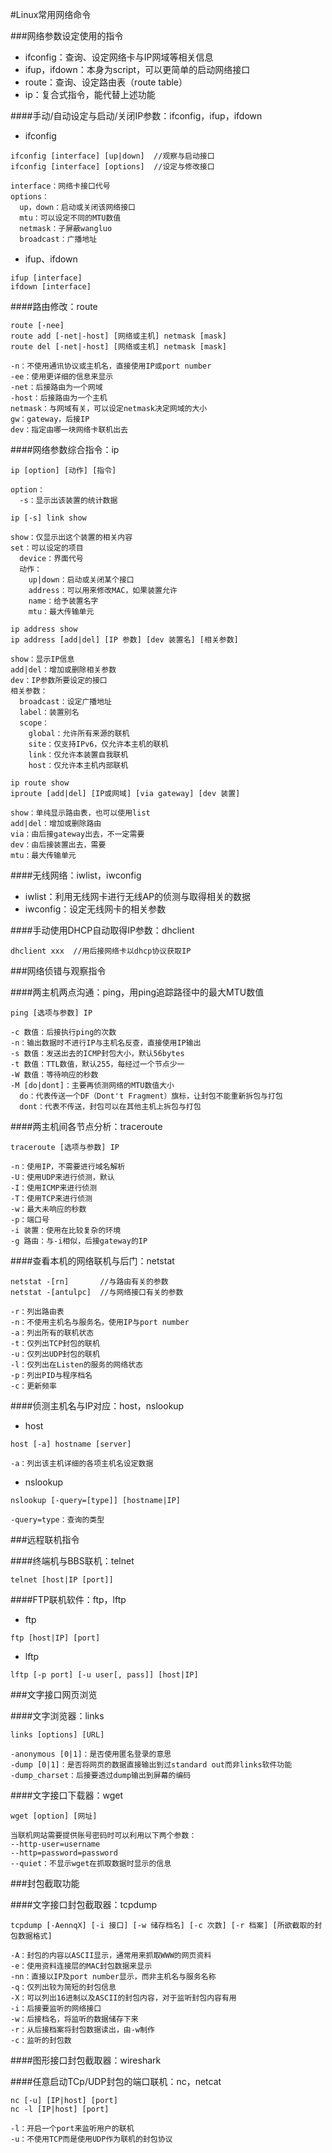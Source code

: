 #Linux常用网络命令

###网络参数设定使用的指令

* ifconfig：查询、设定网络卡与IP网域等相关信息
* ifup，ifdown：本身为script，可以更简单的启动网络接口
* route：查询、设定路由表（route table）
* ip：复合式指令，能代替上述功能

####手动/自动设定与启动/关闭IP参数：ifconfig，ifup，ifdown

* ifconfig

```
ifconfig [interface] [up|down]  //观察与启动接口
ifconfig [interface] [options]  //设定与修改接口

interface：网络卡接口代号
options：
  up，down：启动或关闭该网络接口
  mtu：可以设定不同的MTU数值
  netmask：子屏蔽wangluo
  broadcast：广播地址
```

* ifup、ifdown

```
ifup [interface]
ifdown [interface]
```

####路由修改：route

```
route [-nee]
route add [-net|-host] [网络或主机] netmask [mask]
route del [-net|-host] [网络或主机] netmask [mask]

-n：不使用通讯协议或主机名，直接使用IP或port number
-ee：使用更详细的信息来显示
-net：后接路由为一个网域
-host：后接路由为一个主机
netmask：与网域有关，可以设定netmask决定网域的大小
gw：gateway，后接IP
dev：指定由哪一块网络卡联机出去
```

####网络参数综合指令：ip

```
ip [option] [动作] [指令]

option：
  -s：显示出该装置的统计数据
  
ip [-s] link show

show：仅显示出这个装置的相关内容
set：可以设定的项目
  device：界面代号
  动作：
    up|down：启动或关闭某个接口
    address：可以用来修改MAC，如果装置允许
    name：给予装置名字
    mtu：最大传输单元
    
ip address show
ip address [add|del] [IP 参数] [dev 装置名] [相关参数]

show：显示IP信息
add|del：增加或删除相关参数
dev：IP参数所要设定的接口
相关参数：
  broadcast：设定广播地址
  label：装置别名
  scope：
    global：允许所有来源的联机
    site：仅支持IPv6，仅允许本主机的联机
    link：仅允许本装置自我联机
    host：仅允许本主机内部联机
    
ip route show
iproute [add|del] [IP或网域] [via gateway] [dev 装置]

show：单纯显示路由表，也可以使用list
add|del：增加或删除路由
via：由后接gateway出去，不一定需要
dev：由后接装置出去，需要
mtu：最大传输单元
```

####无线网络：iwlist，iwconfig

* iwlist：利用无线网卡进行无线AP的侦测与取得相关的数据
* iwconfig：设定无线网卡的相关参数

####手动使用DHCP自动取得IP参数：dhclient

```
dhclient xxx  //用后接网络卡以dhcp协议获取IP
```

###网络侦错与观察指令

####两主机两点沟通：ping，用ping追踪路径中的最大MTU数值

```
ping [选项与参数] IP

-c 数值：后接执行ping的次数
-n：输出数据时不进行IP与主机名反查，直接使用IP输出
-s 数值：发送出去的ICMP封包大小，默认56bytes
-t 数值：TTL数值，默认255，每经过一个节点少一
-W 数值：等待响应的秒数
-M [do|dont]：主要再侦测网络的MTU数值大小
  do：代表传送一个DF（Dont't Fragment）旗标，让封包不能重新拆包与打包
  dont：代表不传送，封包可以在其他主机上拆包与打包
```

####两主机间各节点分析：traceroute

```
traceroute [选项与参数] IP

-n：使用IP，不需要进行域名解析
-U：使用UDP来进行侦测，默认
-I：使用ICMP来进行侦测
-T：使用TCP来进行侦测
-w：最大未响应的秒数
-p：端口号
-i 装置：使用在比较复杂的环境
-g 路由：与-i相似，后接gateway的IP
```

####查看本机的网络联机与后门：netstat

```
netstat -[rn]       //与路由有关的参数
netstat -[antulpc]  //与网络接口有关的参数

-r：列出路由表
-n：不使用主机名与服务名，使用IP与port number
-a：列出所有的联机状态
-t：仅列出TCP封包的联机
-u：仅列出UDP封包的联机
-l：仅列出在Listen的服务的网络状态
-p：列出PID与程序档名
-c：更新频率
```

####侦测主机名与IP对应：host，nslookup

* host

```
host [-a] hostname [server]

-a：列出该主机详细的各项主机名设定数据
```

* nslookup

```
nslookup [-query=[type]] [hostname|IP]

-query=type：查询的类型
```

###远程联机指令

####终端机与BBS联机：telnet

```
telnet [host|IP [port]]
```

####FTP联机软件：ftp，lftp

* ftp

```
ftp [host|IP] [port]
```

* lftp

```
lftp [-p port] [-u user[, pass]] [host|IP]
```

###文字接口网页浏览

####文字浏览器：links

```
links [options] [URL]

-anonymous [0|1]：是否使用匿名登录的意思
-dump [0|1]：是否将网页的数据直接输出到过standard out而非links软件功能
-dump_charset：后接要透过dump输出到屏幕的编码
```

####文字接口下载器：wget

```
wget [option] [网址]

当联机网站需要提供账号密码时可以利用以下两个参数：
--http-user=username
--http=password=password
--quiet：不显示wget在抓取数据时显示的信息
```

###封包截取功能

####文字接口封包截取器：tcpdump

```
tcpdump [-AennqX] [-i 接口] [-w 储存档名] [-c 次数] [-r 档案] [所欲截取的封包数据格式]

-A：封包的内容以ASCII显示，通常用来抓取WWW的网页资料
-e：使用资料连接层的MAC封包数据来显示
-nn：直接以IP及port number显示，而非主机名与服务名称
-q：仅列出较为简短的封包信息
-X：可以列出16进制以及ASCII的封包内容，对于监听封包内容有用
-i：后接要监听的网络接口
-w：后接档名，将监听的数据储存下来
-r：从后接档案将封包数据读出，由-w制作
-c：监听的封包数
```

####图形接口封包截取器：wireshark

####任意启动TCp/UDP封包的端口联机：nc，netcat

```
nc [-u] [IP|host] [port]
nc -l [IP|host] [port]

-l：开启一个port来监听用户的联机
-u：不使用TCP而是使用UDP作为联机的封包协议
```